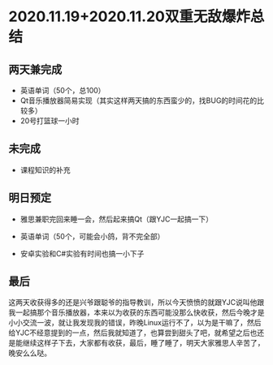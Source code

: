 # 2020.11.19+2020.11.20双重无敌爆炸总结



## 两天兼完成

* 英语单词（50个，总100）
* Qt音乐播放器简易实现（其实这样两天搞的东西蛮少的，找BUG的时间花的比较多）
* 20号打篮球一小时



## 未完成

* 课程知识的补充



## 明日预定

* 雅思兼职完回来睡一会，然后起来搞Qt（跟YJC一起搞一下）
* 英语单词（50个，可能会小鸽，背不完全部）

* 安卓实验和C#实验有时间也搞一小下子



## 最后

​	这两天收获得多的还是兴爷跟聪爷的指导教训，所以今天愤愤的就跟YJC说叫他跟我一起搞那个音乐播放器，本来以为收获的东西可能没那么快收获，然后今晚才是小小交流一波，就让我发现我的错误，昨晚Linux运行不了，以为是干嘛了，然后给YJC不经意提到的一点，然后我就知道了，也算尝到甜头了吧，就希望之后也还是能继续这样子下去，大家都有收获，最后，睡了睡了，明天大家雅思人辛苦了，晚安么么哒。
